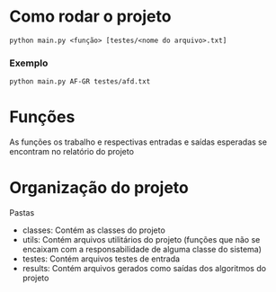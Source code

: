 # Como rodar o projeto
```
python main.py <função> [testes/<nome do arquivo>.txt]
```
### Exemplo
```
python main.py AF-GR testes/afd.txt
```

# Funções
As funções os trabalho e respectivas entradas e saídas esperadas se encontram no relatório do projeto

# Organização do projeto
Pastas
- classes: Contém as classes do projeto
- utils: Contém arquivos utilitários do projeto (funções que não se encaixam com a responsabilidade de alguma classe do sistema)
- testes: Contém arquivos testes de entrada
- results: Contém arquivos gerados como saídas dos algoritmos do projeto